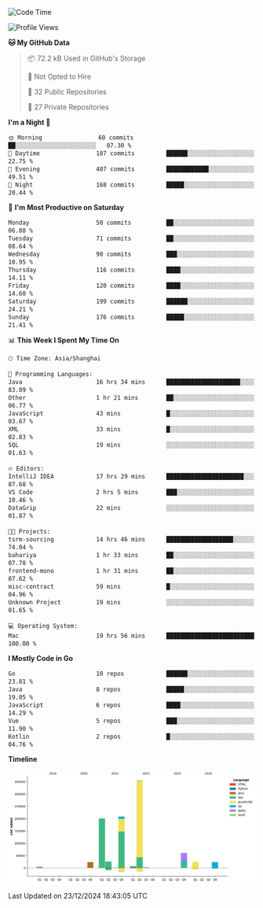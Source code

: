 <!--START_SECTION:waka-->
![Code Time](http://img.shields.io/badge/Code%20Time-2%2C999%20hrs%2020%20mins-blue)

![Profile Views](http://img.shields.io/badge/Profile%20Views-0-blue)

**🐱 My GitHub Data** 

> 📦 72.2 kB Used in GitHub's Storage 
 > 
> 🚫 Not Opted to Hire
 > 
> 📜 32 Public Repositories 
 > 
> 🔑 27 Private Repositories 
 > 
**I'm a Night 🦉** 

```text
🌞 Morning                60 commits          ██░░░░░░░░░░░░░░░░░░░░░░░   07.30 % 
🌆 Daytime                187 commits         ██████░░░░░░░░░░░░░░░░░░░   22.75 % 
🌃 Evening                407 commits         ████████████░░░░░░░░░░░░░   49.51 % 
🌙 Night                  168 commits         █████░░░░░░░░░░░░░░░░░░░░   20.44 % 
```
📅 **I'm Most Productive on Saturday** 

```text
Monday                   50 commits          ██░░░░░░░░░░░░░░░░░░░░░░░   06.08 % 
Tuesday                  71 commits          ██░░░░░░░░░░░░░░░░░░░░░░░   08.64 % 
Wednesday                90 commits          ███░░░░░░░░░░░░░░░░░░░░░░   10.95 % 
Thursday                 116 commits         ████░░░░░░░░░░░░░░░░░░░░░   14.11 % 
Friday                   120 commits         ████░░░░░░░░░░░░░░░░░░░░░   14.60 % 
Saturday                 199 commits         ██████░░░░░░░░░░░░░░░░░░░   24.21 % 
Sunday                   176 commits         █████░░░░░░░░░░░░░░░░░░░░   21.41 % 
```


📊 **This Week I Spent My Time On** 

```text
🕑︎ Time Zone: Asia/Shanghai

💬 Programming Languages: 
Java                     16 hrs 34 mins      █████████████████████░░░░   83.09 % 
Other                    1 hr 21 mins        ██░░░░░░░░░░░░░░░░░░░░░░░   06.77 % 
JavaScript               43 mins             █░░░░░░░░░░░░░░░░░░░░░░░░   03.67 % 
XML                      33 mins             █░░░░░░░░░░░░░░░░░░░░░░░░   02.83 % 
SQL                      19 mins             ░░░░░░░░░░░░░░░░░░░░░░░░░   01.63 % 

🔥 Editors: 
IntelliJ IDEA            17 hrs 29 mins      ██████████████████████░░░   87.68 % 
VS Code                  2 hrs 5 mins        ███░░░░░░░░░░░░░░░░░░░░░░   10.46 % 
DataGrip                 22 mins             ░░░░░░░░░░░░░░░░░░░░░░░░░   01.87 % 

🐱‍💻 Projects: 
tsrm-sourcing            14 hrs 46 mins      ███████████████████░░░░░░   74.04 % 
bahariya                 1 hr 33 mins        ██░░░░░░░░░░░░░░░░░░░░░░░   07.78 % 
frontend-mono            1 hr 31 mins        ██░░░░░░░░░░░░░░░░░░░░░░░   07.62 % 
misc-contract            59 mins             █░░░░░░░░░░░░░░░░░░░░░░░░   04.96 % 
Unknown Project          19 mins             ░░░░░░░░░░░░░░░░░░░░░░░░░   01.65 % 

💻 Operating System: 
Mac                      19 hrs 56 mins      █████████████████████████   100.00 % 
```

**I Mostly Code in Go** 

```text
Go                       10 repos            ██████░░░░░░░░░░░░░░░░░░░   23.81 % 
Java                     8 repos             █████░░░░░░░░░░░░░░░░░░░░   19.05 % 
JavaScript               6 repos             ████░░░░░░░░░░░░░░░░░░░░░   14.29 % 
Vue                      5 repos             ███░░░░░░░░░░░░░░░░░░░░░░   11.90 % 
Kotlin                   2 repos             █░░░░░░░░░░░░░░░░░░░░░░░░   04.76 % 
```



**Timeline**

![Lines of Code chart](https://raw.githubusercontent.com/youtiaoguagua/youtiaoguagua/master/assets/bar_graph.png)


 Last Updated on 23/12/2024 18:43:05 UTC
<!--END_SECTION:waka-->